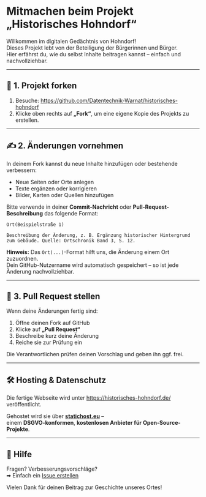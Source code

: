 # Mitmachen beim Projekt „Historisches Hohndorf“

Willkommen im digitalen Gedächtnis von Hohndorf!  
Dieses Projekt lebt von der Beteiligung der Bürgerinnen und Bürger.  
Hier erfährst du, wie du selbst Inhalte beitragen kannst – einfach und nachvollziehbar.

---

## 🔁 1. Projekt forken

1. Besuche: https://github.com/Datentechnik-Warnat/historisches-hohndorf  
2. Klicke oben rechts auf **„Fork“**, um eine eigene Kopie des Projekts zu erstellen.

---

## ✍️ 2. Änderungen vornehmen

In deinem Fork kannst du neue Inhalte hinzufügen oder bestehende verbessern:

- Neue Seiten oder Orte anlegen
- Texte ergänzen oder korrigieren
- Bilder, Karten oder Quellen hinzufügen

Bitte verwende in deiner **Commit-Nachricht** oder **Pull-Request-Beschreibung** das folgende Format:

```
Ort(Beispielstraße 1)

Beschreibung der Änderung, z. B. Ergänzung historischer Hintergrund zum Gebäude. Quelle: Ortschronik Band 3, S. 12.
```

**Hinweis:** Das `Ort(...)`-Format hilft uns, die Änderung einem Ort zuzuordnen.  
Dein GitHub-Nutzername wird automatisch gespeichert – so ist jede Änderung nachvollziehbar.

---

## 🔄 3. Pull Request stellen

Wenn deine Änderungen fertig sind:

1. Öffne deinen Fork auf GitHub
2. Klicke auf **„Pull Request“**
3. Beschreibe kurz deine Änderung
4. Reiche sie zur Prüfung ein

Die Verantwortlichen prüfen deinen Vorschlag und geben ihn ggf. frei.

---

## 🛠 Hosting & Datenschutz

Die fertige Webseite wird unter https://historisches-hohndorf.de/ veröffentlicht.

Gehostet wird sie über [**statichost.eu**](https://statichost.eu) –  
einem **DSGVO-konformen**, **kostenlosen Anbieter für Open-Source-Projekte**.

---

## 🧭 Hilfe

Fragen? Verbesserungsvorschläge?  
➡ Einfach ein [Issue erstellen](https://github.com/Datentechnik-Warnat/historisches-hohndorf/issues)

Vielen Dank für deinen Beitrag zur Geschichte unseres Ortes!
